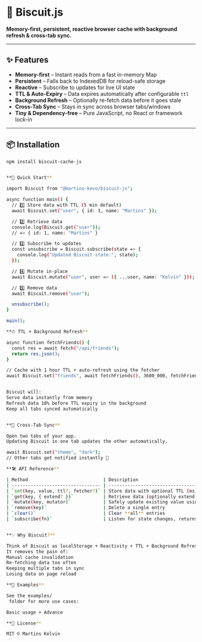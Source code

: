 # 🍪 Biscuit.js  

**Memory-first, persistent, reactive browser cache with background refresh & cross-tab sync.**  

---

## ✨ Features
- **Memory-first** – Instant reads from a fast in-memory Map  
- **Persistent** – Falls back to IndexedDB for reload-safe storage  
- **Reactive** – Subscribe to updates for live UI state  
- **TTL & Auto-Expiry** – Data expires automatically after configurable `ttl`  
- **Background Refresh** – Optionally re-fetch data before it goes stale  
- **Cross-Tab Sync** – Stays in sync across browser tabs/windows  
- **Tiny & Dependency-free** – Pure JavaScript, no React or framework lock-in  

---

## 📦 Installation
```sh
npm install biscuit-cache-js


**🚀 Quick Start**

import Biscuit from "@martino-kevo/biscuit-js";

async function main() {
  // 1️⃣ Store data with TTL (5 min default)
  await Biscuit.set("user", { id: 1, name: "Martins" });

  // 2️⃣ Retrieve data
  console.log(Biscuit.get("user")); 
  // => { id: 1, name: "Martins" }

  // 3️⃣ Subscribe to updates
  const unsubscribe = Biscuit.subscribe(state => {
    console.log("Updated Biscuit state:", state);
  });

  // 4️⃣ Mutate in-place
  await Biscuit.mutate("user", user => ({ ...user, name: "Kelvin" }));

  // 5️⃣ Remove data
  await Biscuit.remove("user");

  unsubscribe();
}

main();

**⏱ TTL + Background Refresh**

async function fetchFriends() {
  const res = await fetch("/api/friends");
  return res.json();
}

// Cache with 1 hour TTL + auto-refresh using the fetcher
await Biscuit.set("friends", await fetchFriends(), 3600_000, fetchFriends);


Biscuit will:
Serve data instantly from memory
Refresh data 10% before TTL expiry in the background
Keep all tabs synced automatically


**🔄 Cross-Tab Sync**

Open two tabs of your app.
Updating Biscuit in one tab updates the other automatically.

await Biscuit.set("theme", "dark");
// Other tabs get notified instantly 🎉

**🛠 API Reference**

| Method                            | Description                                                    |
| --------------------------------- | -------------------------------------------------------------- |
| `set(key, value, ttl?, fetcher?)` | Store data with optional TTL (ms) & background refresh fetcher |
| `get(key, { extend? })`           | Retrieve data (optionally extend TTL on read)                  |
| `mutate(key, mutator)`            | Safely update existing value using a mutator function          |
| `remove(key)`                     | Delete a single entry                                          |
| `clear()`                         | Clear **all** entries                                          |
| `subscribe(fn)`                   | Listen for state changes, returns an unsubscribe function      |


**💡 Why Biscuit?**

Think of Biscuit as localStorage + Reactivity + TTL + Background Refresh.
It removes the pain of:
Manual cache invalidation
Re-fetching data too often
Keeping multiple tabs in sync
Losing data on page reload

**📂 Examples**

See the examples/
 folder for more use cases:

Basic usage + Advance

**📜 License**

MIT © Martins Kelvin
